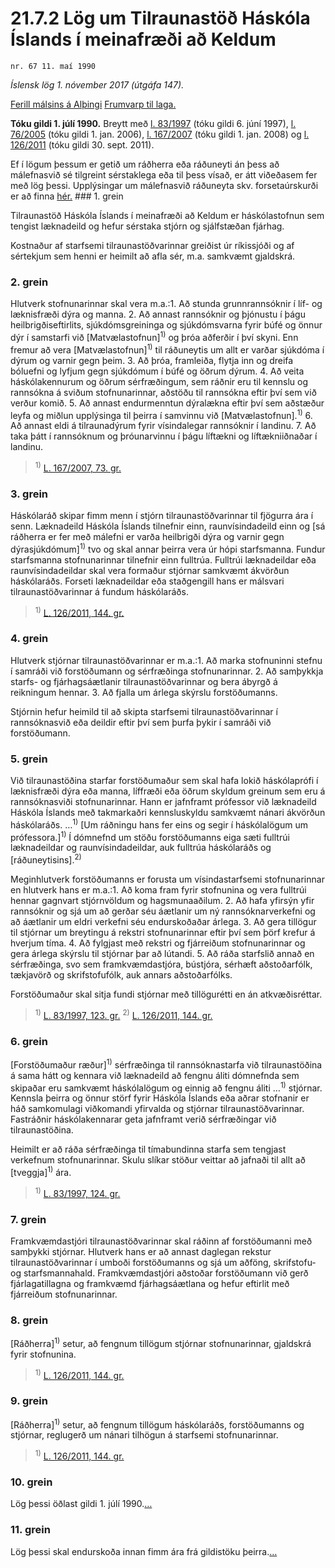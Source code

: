 # 21.7.2 Lög um Tilraunastöð Háskóla Íslands í meinafræði að Keldum

`nr. 67 11. maí 1990`

_Íslensk lög 1. nóvember 2017 (útgáfa 147)._

[Ferill málsins á Alþingi](https://www.althingi.is/thingstorf/thingmalalistar-eftir-thingum/ferill/?ltg=112&mnr=430)
[Frumvarp til laga.](https://www.althingi.is/altext/112/s/0751.html)

**Tóku gildi 1. júlí 1990.**
Breytt með
[l. 83/1997](https://althingi.is/altext/stjt/1997.083.html) (tóku gildi 6. júní 1997),
[l. 76/2005](https://althingi.is/altext/stjt/2005.076.html) (tóku gildi 1. jan. 2006),
[l. 167/2007](https://althingi.is/altext/stjt/2007.167.html) (tóku gildi 1. jan. 2008) og
[l. 126/2011](https://althingi.is/altext/stjt/2011.126.html) (tóku gildi 30. sept. 2011).

Ef í lögum þessum er getið um ráðherra eða ráðuneyti án þess að málefnasvið sé tilgreint sérstaklega eða til þess vísað, er átt viðeðasem fer með lög þessi. Upplýsingar um málefnasvið ráðuneyta skv. forsetaúrskurði er að finna [hér.](2017015.md) ### 1. grein

Tilraunastöð Háskóla Íslands í meinafræði að Keldum er háskólastofnun sem tengist læknadeild og hefur sérstaka stjórn og sjálfstæðan fjárhag.

Kostnaður af starfsemi tilraunastöðvarinnar greiðist úr ríkissjóði og af sértekjum sem henni er heimilt að afla sér, m.a. samkvæmt gjaldskrá.

### 2. grein

Hlutverk stofnunarinnar skal vera m.a.:1. Að stunda grunnrannsóknir í líf- og læknisfræði dýra og manna.
2. Að annast rannsóknir og þjónustu í þágu heilbrigðiseftirlits, sjúkdómsgreininga og sjúkdómsvarna fyrir búfé og önnur dýr í samstarfi við [Matvælastofnun]<sup>1)</sup> og þróa aðferðir í því skyni. Enn fremur að vera [Matvælastofnun]<sup>1)</sup> til ráðuneytis um allt er varðar sjúkdóma í dýrum og varnir gegn þeim.
3. Að þróa, framleiða, flytja inn og dreifa bóluefni og lyfjum gegn sjúkdómum í búfé og öðrum dýrum.
4. Að veita háskólakennurum og öðrum sérfræðingum, sem ráðnir eru til kennslu og rannsókna á sviðum stofnunarinnar, aðstöðu til rannsókna eftir því sem við verður komið.
5. Að annast endurmenntun dýralækna eftir því sem aðstæður leyfa og miðlun upplýsinga til þeirra í samvinnu við [Matvælastofnun].<sup>1)</sup> 
6. Að annast eldi á tilraunadýrum fyrir vísindalegar rannsóknir í landinu.
7. Að taka þátt í rannsóknum og þróunarvinnu í þágu líftækni og líftækniiðnaðar í landinu.

> <sup>1)</sup> [L. 167/2007, 73. gr.](https://althingi.is/altext/stjt/2007.167.html)

### 3. grein

Háskólaráð skipar fimm menn í stjórn tilraunastöðvarinnar til fjögurra ára í senn. Læknadeild Háskóla Íslands tilnefnir einn, raunvísindadeild einn og [sá ráðherra er fer með málefni er varða heilbrigði dýra og varnir gegn dýrasjúkdómum]<sup>1)</sup> tvo og skal annar þeirra vera úr hópi starfsmanna. Fundur starfsmanna stofnunarinnar tilnefnir einn fulltrúa. Fulltrúi læknadeildar eða raunvísindadeildar skal vera formaður stjórnar samkvæmt ákvörðun háskólaráðs. Forseti læknadeildar eða staðgengill hans er málsvari tilraunastöðvarinnar á fundum háskólaráðs.

> <sup>1)</sup> [L. 126/2011, 144. gr.](https://althingi.is/altext/stjt/2011.126.html)

### 4. grein

Hlutverk stjórnar tilraunastöðvarinnar er m.a.:1. Að marka stofnuninni stefnu í samráði við forstöðumann og sérfræðinga stofnunarinnar.
2. Að samþykkja starfs- og fjárhagsáætlanir tilraunastöðvarinnar og bera ábyrgð á reikningum hennar.
3. Að fjalla um árlega skýrslu forstöðumanns.

Stjórnin hefur heimild til að skipta starfsemi tilraunastöðvarinnar í rannsóknasvið eða deildir eftir því sem þurfa þykir í samráði við forstöðumann.

### 5. grein

Við tilraunastöðina starfar forstöðumaður sem skal hafa lokið háskólaprófi í læknisfræði dýra eða manna, líffræði eða öðrum skyldum greinum sem eru á rannsóknasviði stofnunarinnar. Hann er jafnframt prófessor við læknadeild Háskóla Íslands með takmarkaðri kennsluskyldu samkvæmt nánari ákvörðun háskólaráðs. …<sup>1)</sup> [Um ráðningu hans fer eins og segir í háskólalögum um prófessora.]<sup>1)</sup> Í dómnefnd um stöðu forstöðumanns eiga sæti fulltrúi læknadeildar og raunvísindadeildar, auk fulltrúa háskólaráðs og [ráðuneytisins].<sup>2)</sup> 

Meginhlutverk forstöðumanns er forusta um vísindastarfsemi stofnunarinnar en hlutverk hans er m.a.:1. Að koma fram fyrir stofnunina og vera fulltrúi hennar gagnvart stjórnvöldum og hagsmunaaðilum.
2. Að hafa yfirsýn yfir rannsóknir og sjá um að gerðar séu áætlanir um ný rannsóknarverkefni og að áætlanir um eldri verkefni séu endurskoðaðar árlega.
3. Að gera tillögur til stjórnar um breytingu á rekstri stofnunarinnar eftir því sem þörf krefur á hverjum tíma.
4. Að fylgjast með rekstri og fjárreiðum stofnunarinnar og gera árlega skýrslu til stjórnar þar að lútandi.
5. Að ráða starfslið annað en sérfræðinga, svo sem framkvæmdastjóra, bústjóra, sérhæft aðstoðarfólk, tækjavörð og skrifstofufólk, auk annars aðstoðarfólks.

Forstöðumaður skal sitja fundi stjórnar með tillögurétti en án atkvæðisréttar.

> <sup>1)</sup> [L. 83/1997, 123. gr.](https://althingi.is/altext/stjt/1997.083.html) <sup>2)</sup> [L. 126/2011, 144. gr.](https://althingi.is/altext/stjt/2011.126.html)

### 6. grein

[Forstöðumaður ræður]<sup>1)</sup> sérfræðinga til rannsóknastarfa við tilraunastöðina á sama hátt og kennara við læknadeild að fengnu áliti dómnefnda sem skipaðar eru samkvæmt háskólalögum og einnig að fengnu áliti …<sup>1)</sup> stjórnar. Kennsla þeirra og önnur störf fyrir Háskóla Íslands eða aðrar stofnanir er háð samkomulagi viðkomandi yfirvalda og stjórnar tilraunastöðvarinnar. Fastráðnir háskólakennarar geta jafnframt verið sérfræðingar við tilraunastöðina.

Heimilt er að ráða sérfræðinga til tímabundinna starfa sem tengjast verkefnum stofnunarinnar. Skulu slíkar stöður veittar að jafnaði til allt að [tveggja]<sup>1)</sup> ára.

> <sup>1)</sup> [L. 83/1997, 124. gr.](https://althingi.is/altext/stjt/1997.083.html)

### 7. grein

Framkvæmdastjóri tilraunastöðvarinnar skal ráðinn af forstöðumanni með samþykki stjórnar. Hlutverk hans er að annast daglegan rekstur tilraunastöðvarinnar í umboði forstöðumanns og sjá um aðföng, skrifstofu- og starfsmannahald. Framkvæmdastjóri aðstoðar forstöðumann við gerð fjárlagatillagna og framkvæmd fjárhagsáætlana og hefur eftirlit með fjárreiðum stofnunarinnar.

### 8. grein

[Ráðherra]<sup>1)</sup> setur, að fengnum tillögum stjórnar stofnunarinnar, gjaldskrá fyrir stofnunina.

> <sup>1)</sup> [L. 126/2011, 144. gr.](https://althingi.is/altext/stjt/2011.126.html)

### 9. grein

[Ráðherra]<sup>1)</sup> setur, að fengnum tillögum háskólaráðs, forstöðumanns og stjórnar, reglugerð um nánari tilhögun á starfsemi stofnunarinnar.

> <sup>1)</sup> [L. 126/2011, 144. gr.](https://althingi.is/altext/stjt/2011.126.html)

### 10. grein

Lög þessi öðlast gildi 1. júlí 1990.[…](https://www.althingi.is/lagasafn/leidbeiningar/)

### 11. grein

Lög þessi skal endurskoða innan fimm ára frá gildistöku þeirra.[…](https://www.althingi.is/lagasafn/leidbeiningar/)
